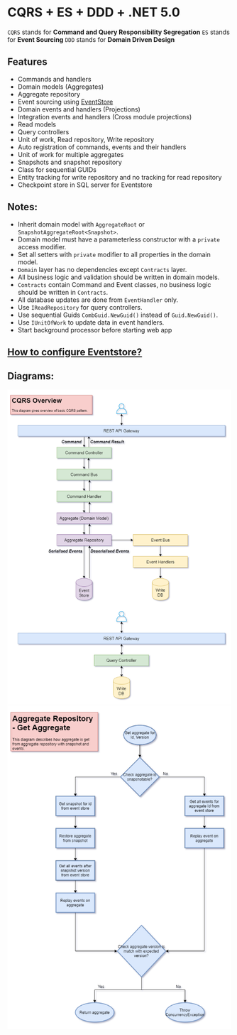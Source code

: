 # CQRS + ES + DDD + .NET 5.0

`CQRS` stands for **Command and Query Responsibility Segregation**
`ES` stands for **Event Sourcing**
`DDD` stands for **Domain Driven Design**

## Features

- Commands and handlers
- Domain models (Aggregates)
- Aggregate repository
- Event sourcing using [EventStore](https://www.eventstore.com/)
- Domain events and handlers (Projections)
- Integration events and handlers (Cross module projections)
- Read models
- Query controllers
- Unit of work, Read repository, Write repository
- Auto registration of commands, events and their handlers
- Unit of work for multiple aggregates
- Snapshots and snapshot repository
- Class for sequential GUIDs
- Entity tracking for write repository and no tracking for read repository
- Checkpoint store in SQL server for Eventstore

## Notes:

- Inherit domain model with `AggregateRoot` or `SnapshotAggregateRoot<Snapshot>`.
- Domain model must have a parameterless constructor with a `private` access modifier.
- Set all setters with `private` modifier to all properties in the domain model.
- `Domain` layer has no dependencies except `Contracts` layer.
- All business logic and validation should be written in domain models.
- `Contracts` contain Command and Event classes, no business logic should be written in `Contracts`.
- All database updates are done from `EventHandler` only.
- Use `IReadRepository` for query controllers.
- Use sequential Guids `CombGuid.NewGuid()` instead of `Guid.NewGuid()`.
- Use `IUnitOfWork` to update data in event handlers.
- Start background processor before starting web app

## [How to configure Eventstore?](https://github.com/NilavPatel/Todo.CQRS/blob/main/Docs/EventStore_Config.md)

## Diagrams:

![CQRS](https://raw.githubusercontent.com/NilavPatel/Todo.CQRS/main/Docs/CQRS.png)
![AggregateRepository-GetAggregate](https://raw.githubusercontent.com/NilavPatel/Todo.CQRS/main/Docs/AggregateRepository-GetAggregate.png)
